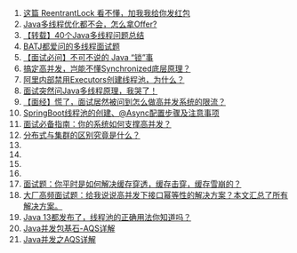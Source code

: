 1. [这篇 ReentrantLock 看不懂，加我我给你发红包](https://mp.weixin.qq.com/s/KhpH_OpD6IPOqLMBg7492A)
1. [Java多线程优化都不会，怎么拿Offer?](https://mp.weixin.qq.com/s/fYBiZ28XHpmzjJdU0aD7vw)
1. [【转载】40个Java多线程问题总结](https://mp.weixin.qq.com/s/ijGZXoe9Iwr6Ki2G8L7ptA)
1. [BATJ都爱问的多线程面试题](https://mp.weixin.qq.com/s/oSXvWZUENifFhyykwlvWgA)
1. [【面试必问】不可不说的 Java “锁”事](https://mp.weixin.qq.com/s/EMmQfk3xs4CH0PsZISTKDw)
1. [搞定高并发，岂能不懂Synchronized底层原理？](https://mp.weixin.qq.com/s/6vPCduJ9vEj_DVXY9BZqxw)
1. [阿里内部禁用Executors创建线程池，为什么？](https://mp.weixin.qq.com/s/pgYNZGKkZ53xzHpPY5Exyw)
1. [面试突然问Java多线程原理，我哭了！](https://mp.weixin.qq.com/s/xSqGr2yXbSHPmfpLYInCzA)
1. [【面经】慌了，面试居然被问到怎么做高并发系统的限流？](https://mp.weixin.qq.com/s/26eIb6bdTX59Ih5jpU64kA)
1. [SpringBoot线程池的创建、@Async配置步骤及注意事项](https://mp.weixin.qq.com/s/OwpxqZD-iXeiXFA8BvJFug)
1. [面试必备指南：你的系统如何支撑高并发？](https://mp.weixin.qq.com/s/poRrtaqBJjgfj8ZOUxcD-A)
1. [分布式与集群的区别究竟是什么？](https://mp.weixin.qq.com/s/j8M4wLZak0uLjtzvUMyIZw)
1. []()
1. []()
1. []()
1. []()
1. [面试题：你平时是如何解决缓存穿透，缓存击穿，缓存雪崩的？](https://mp.weixin.qq.com/s/EzrhCYjVCQv5ZZnRHr6FLQ)
1. [大厂高频面试题：给我说说高并发下接口幂等性的解决方案？本文汇总了所有解决方案。](https://mp.weixin.qq.com/s/8ZPdOVqEQZpvDFaoqxoqYQ)
1. [Java 13都发布了，线程池的正确用法你知道吗？](https://mp.weixin.qq.com/s/owrAeEDf4wpgEWjKPueFaA)
1. [Java并发包基石-AQS详解](https://www.cnblogs.com/chengxiao/archive/2017/07/24/7141160.html)
1. [Java并发之AQS详解](https://www.cnblogs.com/waterystone/p/4920797.html)
